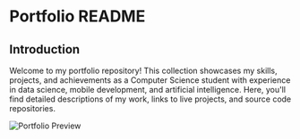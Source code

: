 # Portfolio README

## Introduction
Welcome to my portfolio repository! This collection showcases my skills, projects, and achievements as a Computer Science student with experience in data science, mobile development, and artificial intelligence. Here, you'll find detailed descriptions of my work, links to live projects, and source code repositories.

![Portfolio Preview](./preview.png)


